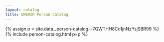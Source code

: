 ```yaml
---
layout: catalog
title: SWERIK Person Catalog
---
```

{% assign p = site.data._person-catalog.i-7QWTHH8Co1jnNzYsjSBR99 %}
{% include person-catalog.html p=p %}

